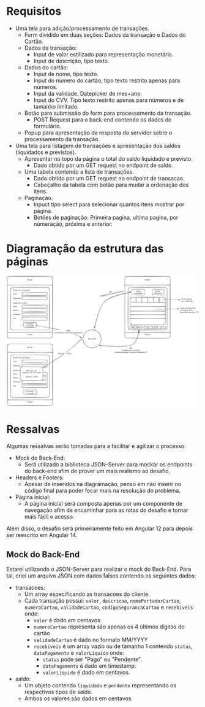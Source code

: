 # Requisitos

- Uma tela para adição/processamento de transações.
  - Form dividido em duas seções: Dados da transação e Dados do Cartão.
  - Dados da transação:
    - Input de valor estilizado para representação monetária.
    - Input de descrição, tipo texto.
  - Dados do cartão:
    - Input de nome, tipo texto.
    - Input do número do cartão, tipo texto restrito apenas para números.
    - Input da validade. Datepicker de mes+ano.
    - Input do CVV. Tipo texto restrito apenas para números e de tamanho limitado.
  - Botão para submissão do form para processamento da transação.
    - POST Request para o back-end contendo os dados do formulário.
  - Popup para apresentação da resposta do servidor sobre o processamento da transação.
- Uma tela para listagem de transações e apresentação dos saldos (liquidados e previstos).
  - Apresentar no topo da página o total do saldo liquidado e previsto.
    - Dado obtido por um GET request no endpoint de saldo.
  - Uma tabela contendo a lista de transações.
    - Dado obtido por um GET request no endpoint de transacao.
    - Cabeçalho da tabela com botão para mudar a ordenação dos itens.
  - Paginação.
    - Inpuct tipo select para selecionar quantos itens mostrar por página.
    - Botões de paginação: Primeira pagina, ultima pagina, por númeração, próxima e anterior.

# Diagramação da estrutura das páginas

![Diagrama das páginas](./diagram.png)

# Ressalvas

Algumas ressalvas serão tomadas para a facilitar e agilizar o processo:

- Mock do Back-End:
  - Será utilizado a biblioteca JSON-Server para mockar os endpoints do back-end afim de prover um mais realismo ao desafio.
- Headers e Footers:
  - Apesar de inseridos na diagramação, penso em não inserir no código final para poder focar mais na resolução do problema.
- Página inicial:
  - A página inicial será composta apenas por um componente de navegação afim de encaminhar para as rotas do desafio e tornar mais fácil o acesso.

Além disso, o desafio será primeiramente feito em Angular 12 para depois ser reescrito em Angular 14.

## Mock do Back-End

Estarei utilizando o JSON-Server para realizar o mock do Back-End. Para tal, criei um arquivo JSON com dados falsos contendo os seguintes dados:

- transacoes:
  - Um array especificando as transacoes do cliente.
  - Cada transação possui: `valor`, `descricao`, `nomePortadorCartao`, `numeroCartao`, `validadeCartao`, `codigoSegurancaCartao` e `recebiveis` onde:
    - `valor` é dado em centavos
    - `numeroCartao` representa são apenas os 4 últimos digitos do cartão
    - `validadeCartao` é dado no formato MM/YYYY
    - `recebiveis` é um array vazio ou de tamanho 1 contendo `status`, `dataPagamento` e `valorLiquido` onde:
      - `status` pode ser "Pago" ou "Pendente".
      - `dataPagamento` é dado em timestamp.
      - `valorLiquido` é dado em centavos.
- saldo:
  - Um objeto contendo `liquidado` e `pendente` representando os respectivos tipos de saldo.
  - Ambos os valores são dados em centavos.
